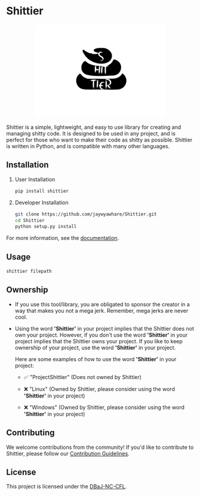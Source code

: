 # Shittier

<p align="center">
  <img src="./assets/Logo.png" alt="Shittier Logo">
</p>


Shittier is a simple, lightweight, and easy to use library for creating and managing shitty code. It is designed to be used in any project, and is perfect for those who want to make their code as shitty as possible. Shittier is written in Python, and is compatible with many other languages.

## Installation

1. User Installation
    ```bash
    pip install shittier
    ```

2. Developer Installation
    ```bash
    git clone https://github.com/jaywyawhare/Shittier.git
    cd Shittier
    python setup.py install
    ```

For more information, see the [documentation](#).

## Usage

```bash
shittier filepath
```

## Ownership

- If you use this tool/library, you are obligated to sponsor the creator in a way that makes you not a mega jerk. Remember, mega jerks are never cool.

- Using the word <b>'Shittier'</b> in your project implies that the Shittier does not own your project. However, if you don't use the word <b>'Shittier'</b> in your project implies that the Shittier owns your project. If you like to keep ownership of your project, use the word <b>'Shittier'</b> in your project.

    Here are some examples of how to use the word <b>'Shittier'</b> in your project:

    - ✅ "ProjectShittier" (Does not owned by Shittier)

    - ❌ "Linux" (Owned by Shittier, please consider using the word <b>'Shittier'</b> in your project)

    - ❌ "Windows" (Owned by Shittier, please consider using the word <b>'Shittier'</b> in your project)

## Contributing

We welcome contributions from the community! If you'd like to contribute to Shittier, please follow our [Contribution Guidelines](CONTRIBUTING.md).

## License

This project is licensed under the [DBaJ-NC-CFL](./LICENCE.md).
